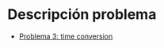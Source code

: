 # Descripción problema
- [Problema 3: time conversion](https://www.hackerrank.com/challenges/time-conversion/problem)
